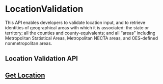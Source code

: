 # LocationValidation
This API enables developers to validate location input, and to retrieve identities of geographical areas with which it is associated:  the state or territory; all the counties and county-equivalents; and all “areas” including Metropolitan Statistical Areas, Metropolitan NECTA areas, and OES-defined nonmetropolitan areas. 

<h2>Location Validation API<h2>

<a href="https://www.careeronestop.org/Developers/WebAPI/LocationValidation/get-location.aspx">Get Location</a>
